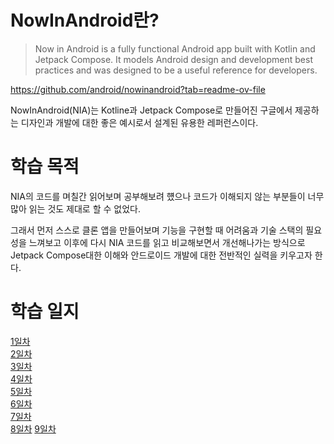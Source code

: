 # NowInAndroid란?
> Now in Android is a fully functional Android app built with Kotlin and Jetpack Compose. It models Android design and development best practices and was designed to be a useful reference for developers.

https://github.com/android/nowinandroid?tab=readme-ov-file

NowInAndroid(NIA)는 Kotline과 Jetpack Compose로 만들어진 구글에서 제공하는 디자인과 개발에 대한 좋은 예시로서 설계된 유용한 레퍼런스이다.

# 학습 목적
NIA의 코드를 며칠간 읽어보며 공부해보려 헀으나 코드가 이해되지 않는 부분들이 너무 많아 읽는 것도 제대로 할 수 없었다.

그래서 먼저 스스로 클론 앱을 만들어보며 기능을 구현할 때 어려움과 기술 스택의 필요성을 느껴보고 이후에 다시 NIA 코드를 읽고 비교해보면서 개선해나가는 방식으로
Jetpack Compose대한 이해와 안드로이드 개발에 대한 전반적인 실력을 키우고자 한다.

# 학습 일지 
[1일차](https://github.com/minjun011026/NIAClone/blob/main/docs/day1.md)   
[2일차](https://github.com/minjun011026/NIAClone/blob/main/docs/day2.md)   
[3일차](https://github.com/minjun011026/NIAClone/blob/main/docs/day3.md)   
[4일차](https://github.com/minjun011026/NIAClone/blob/main/docs/day4.md)   
[5일차](https://github.com/minjun011026/NIAClone/blob/main/docs/day5.md)   
[6일차](https://github.com/minjun011026/NIAClone/blob/main/docs/day6.md)   
[7일차](https://github.com/minjun011026/NIAClone/blob/main/docs/day7.md)   
[8일차](https://github.com/minjun011026/NIAClone/blob/main/docs/day8.md)
[9일차](https://github.com/minjun011026/NIAClone/blob/main/docs/day9.md)
